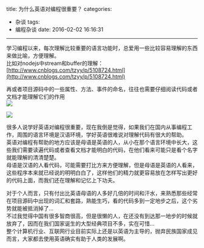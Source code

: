 title: 为什么英语对编程很重要？
categories:
  - 杂谈
tags:
  - 编程杂谈
date: 2016-02-02 16:16:31
---
学习编程以来，每次理解比较重要的语言功能时，总爱用一些比较容易理解的东西来做比喻，方便理解。  
比如对nodejs中stream和buffer的理解： [http://www.cnblogs.com/tzyy/p/5108724.html](http://www.cnblogs.com/tzyy/p/5108724.html)   

再或者项目源码中的一些属性、方法、事件的命名，往往也需要仔细阅读代码或者文档才能理解它们的作用    
![](http://zoucz.com/blogimgs/2016-02-02/1454399796072.png)   

![](http://zoucz.com/blogimgs/2016-02-02/1454399868606.png)    

很多人说学好英语对编程很重要，现在我倒是觉得，如果我们在国内从事编程工作，周围的语言环境是汉语环境，学好英语很难说对理解代码有很大的帮助。   
英语对编程有帮助的地方应该是母语是英语的人，从小在那个语言环境中长大，这些我们需要读遍代码或者查看文档才能明白的代码，在他们看来可能只是看个名字就能理解的清清楚楚。    
母语是汉语的人看代码，可能需要打比方来方便理解，但是母语是英语的人看来，这些程序本来就已经说的明明白白了，这样他们的精力就更容易放在怎样写出更好的代码上面，而我们还在理解和记忆上下功夫。    

对于个人而言，只有付出比英语母语的人多好几倍的时间和汗水，来熟悉那些经常在项目源码中出现的词汇和套路，熟能生巧，看的代码多到一定地步之后，这个劣势就能被抵消掉了...   
不过我觉得中国有很多智商很高，但是很懒的人，在还没有到达那一地步的时候就放弃了，因而在我们国家诞生的大型经典项目不多，实在可惜...   
整个计算机行业、互联网行业目前实际上还是以英语为主导的，抛弃民族国家成见而言，大家都去使用英语确实有助于人类的发展啊。
